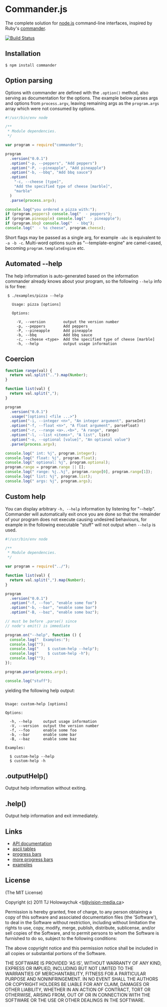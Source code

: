 # Commander.js

The complete solution for [node.js](http://nodejs.org) command-line interfaces, inspired by Ruby's [commander](https://github.com/visionmedia/commander).

[![Build Status](https://secure.travis-ci.org/visionmedia/commander.js.png)](http://travis-ci.org/visionmedia/commander.js)

## Installation

    $ npm install commander

## Option parsing

Options with commander are defined with the `.option()` method, also serving as documentation for the options. The example below parses args and options from `process.argv`, leaving remaining args as the `program.args` array which were not consumed by options.

```js
#!/usr/bin/env node

/**
 * Module dependencies.
 */

var program = require("commander");

program
  .version("0.0.1")
  .option("-p, --peppers", "Add peppers")
  .option("-P, --pineapple", "Add pineapple")
  .option("-b, --bbq", "Add bbq sauce")
  .option(
    "-c, --cheese [type]",
    "Add the specified type of cheese [marble]",
    "marble"
  )
  .parse(process.argv);

console.log("you ordered a pizza with:");
if (program.peppers) console.log("  - peppers");
if (program.pineapple) console.log("  - pineapple");
if (program.bbq) console.log("  - bbq");
console.log("  - %s cheese", program.cheese);
```

Short flags may be passed as a single arg, for example `-abc` is equivalent to `-a -b -c`. Multi-word options such as "--template-engine" are camel-cased, becoming `program.templateEngine` etc.

## Automated --help

The help information is auto-generated based on the information commander already knows about your program, so the following `--help` info is for free:

```
 $ ./examples/pizza --help

   Usage: pizza [options]

   Options:

     -V, --version        output the version number
     -p, --peppers        Add peppers
     -P, --pineapple      Add pineapple
     -b, --bbq            Add bbq sauce
     -c, --cheese <type>  Add the specified type of cheese [marble]
     -h, --help           output usage information

```

## Coercion

```js
function range(val) {
  return val.split("..").map(Number);
}

function list(val) {
  return val.split(",");
}

program
  .version("0.0.1")
  .usage("[options] <file ...>")
  .option("-i, --integer <n>", "An integer argument", parseInt)
  .option("-f, --float <n>", "A float argument", parseFloat)
  .option("-r, --range <a>..<b>", "A range", range)
  .option("-l, --list <items>", "A list", list)
  .option("-o, --optional [value]", "An optional value")
  .parse(process.argv);

console.log(" int: %j", program.integer);
console.log(" float: %j", program.float);
console.log(" optional: %j", program.optional);
program.range = program.range || [];
console.log(" range: %j..%j", program.range[0], program.range[1]);
console.log(" list: %j", program.list);
console.log(" args: %j", program.args);
```

## Custom help

You can display arbitrary `-h, --help` information
by listening for "--help". Commander will automatically
exit once you are done so that the remainder of your program
does not execute causing undesired behaviours, for example
in the following executable "stuff" will not output when
`--help` is used.

```js
#!/usr/bin/env node

/**
 * Module dependencies.
 */

var program = require("../");

function list(val) {
  return val.split(",").map(Number);
}

program
  .version("0.0.1")
  .option("-f, --foo", "enable some foo")
  .option("-b, --bar", "enable some bar")
  .option("-B, --baz", "enable some baz");

// must be before .parse() since
// node's emit() is immediate

program.on("--help", function () {
  console.log("  Examples:");
  console.log("");
  console.log("    $ custom-help --help");
  console.log("    $ custom-help -h");
  console.log("");
});

program.parse(process.argv);

console.log("stuff");
```

yielding the following help output:

```

Usage: custom-help [options]

Options:

  -h, --help     output usage information
  -V, --version  output the version number
  -f, --foo      enable some foo
  -b, --bar      enable some bar
  -B, --baz      enable some baz

Examples:

  $ custom-help --help
  $ custom-help -h

```

## .outputHelp()

Output help information without exiting.

## .help()

Output help information and exit immediately.

## Links

- [API documentation](http://visionmedia.github.com/commander.js/)
- [ascii tables](https://github.com/LearnBoost/cli-table)
- [progress bars](https://github.com/visionmedia/node-progress)
- [more progress bars](https://github.com/substack/node-multimeter)
- [examples](https://github.com/visionmedia/commander.js/tree/master/examples)

## License

(The MIT License)

Copyright (c) 2011 TJ Holowaychuk &lt;tj@vision-media.ca&gt;

Permission is hereby granted, free of charge, to any person obtaining
a copy of this software and associated documentation files (the
'Software'), to deal in the Software without restriction, including
without limitation the rights to use, copy, modify, merge, publish,
distribute, sublicense, and/or sell copies of the Software, and to
permit persons to whom the Software is furnished to do so, subject to
the following conditions:

The above copyright notice and this permission notice shall be
included in all copies or substantial portions of the Software.

THE SOFTWARE IS PROVIDED 'AS IS', WITHOUT WARRANTY OF ANY KIND,
EXPRESS OR IMPLIED, INCLUDING BUT NOT LIMITED TO THE WARRANTIES OF
MERCHANTABILITY, FITNESS FOR A PARTICULAR PURPOSE AND NONINFRINGEMENT.
IN NO EVENT SHALL THE AUTHORS OR COPYRIGHT HOLDERS BE LIABLE FOR ANY
CLAIM, DAMAGES OR OTHER LIABILITY, WHETHER IN AN ACTION OF CONTRACT,
TORT OR OTHERWISE, ARISING FROM, OUT OF OR IN CONNECTION WITH THE
SOFTWARE OR THE USE OR OTHER DEALINGS IN THE SOFTWARE.
